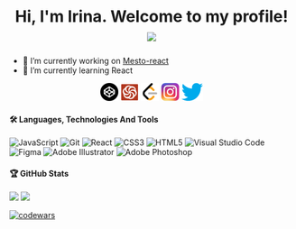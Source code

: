 <h1 align="center">
  Hi, I'm Irina. Welcome to my profile!
  <img src="https://media.giphy.com/media/hvRJCLFzcasrR4ia7z/giphy.gif" width="28">
</h1>

- 🔭 I’m currently working on [Mesto-react](https://github.com/irina-tim/mesto-react)
- 🌱 I’m currently learning React

<p align="center">
  <a href="https://codepen.io/Irina-T"><img src="./icons/codepen.png"></a>
  <a href="https://www.codewars.com/users/Irina-T"><img src="./icons/codewars.png"></a>
  <a href="https://leetcode.com/irina-tim/"><img src="./icons/leetcode.png"></a>    
  <a href="https://www.instagram.com/irene.timoshenko/"><img src="./icons/instagram.png"></a>
  <a href="https://twitter.com/ZeteticILLusion"><img src="./icons/twitter.png"></a>
</p>

#### 🛠 Languages, Technologies And Tools
![JavaScript](https://img.shields.io/badge/javascript-%23323330.svg?style=for-the-badge&logo=javascript&logoColor=%23F7DF1E)
![Git](https://img.shields.io/badge/git-%23F05033.svg?style=for-the-badge&logo=git&logoColor=white)
![React](https://img.shields.io/badge/react-%2320232a.svg?style=for-the-badge&logo=react&logoColor=%2361DAFB)
![CSS3](https://img.shields.io/badge/css3-%231572B6.svg?style=for-the-badge&logo=css3&logoColor=white)
![HTML5](https://img.shields.io/badge/html5-%23E34F26.svg?style=for-the-badge&logo=html5&logoColor=white)
![Visual Studio Code](https://img.shields.io/badge/Visual%20Studio%20Code-0078d7.svg?style=for-the-badge&logo=visual-studio-code&logoColor=white)
![Figma](https://img.shields.io/badge/figma-%23F24E1E.svg?style=for-the-badge&logo=figma&logoColor=white)
![Adobe Illustrator](https://img.shields.io/badge/adobeillustrator-%23FF9A00.svg?style=for-the-badge&logo=adobeillustrator&logoColor=white)
![Adobe Photoshop](https://img.shields.io/badge/adobephotoshop-%2331A8FF.svg?style=for-the-badge&logo=adobephotoshop&logoColor=white)

#### 🏆 GitHub Stats

![](http://github-profile-summary-cards.vercel.app/api/cards/repos-per-language?username=irina-tim&theme=default) 
![](http://github-profile-summary-cards.vercel.app/api/cards/stats?username=irina-tim&theme=default) 

[![codewars](https://www.codewars.com/users//Irina-T/badges/small)](https://www.codewars.com/users/Irina-T) 





